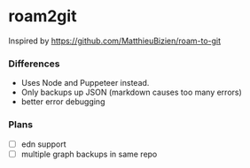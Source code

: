 # roam2git

Inspired by https://github.com/MatthieuBizien/roam-to-git

### Differences

- Uses Node and Puppeteer instead.
- Only backups up JSON (markdown causes too many errors)
- better error debugging

### Plans

- [ ] edn support
- [ ] multiple graph backups in same repo
